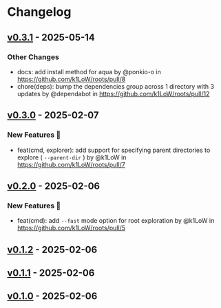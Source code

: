 # Changelog

## [v0.3.1](https://github.com/k1LoW/roots/compare/v0.3.0...v0.3.1) - 2025-05-14
### Other Changes
- docs: add install method for aqua by @ponkio-o in https://github.com/k1LoW/roots/pull/8
- chore(deps): bump the dependencies group across 1 directory with 3 updates by @dependabot in https://github.com/k1LoW/roots/pull/12

## [v0.3.0](https://github.com/k1LoW/roots/compare/v0.2.0...v0.3.0) - 2025-02-07
### New Features 🎉
- feat(cmd, explorer): add support for specifying parent directories to explore ( `--parent-dir` ) by @k1LoW in https://github.com/k1LoW/roots/pull/7

## [v0.2.0](https://github.com/k1LoW/roots/compare/v0.1.2...v0.2.0) - 2025-02-06
### New Features 🎉
- feat(cmd): add `--fast` mode option for root exploration by @k1LoW in https://github.com/k1LoW/roots/pull/5

## [v0.1.2](https://github.com/k1LoW/roots/compare/v0.1.1...v0.1.2) - 2025-02-06

## [v0.1.1](https://github.com/k1LoW/roots/compare/v0.1.0...v0.1.1) - 2025-02-06

## [v0.1.0](https://github.com/k1LoW/roots/commits/v0.1.0) - 2025-02-06

